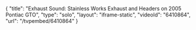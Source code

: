 {
    "title": "Exhaust Sound: Stainless Works Exhaust and Headers on 2005 Pontiac GTO",
    "type": "solo",
    "layout": "iframe-static",
    "videoId": "6410864",
    "url": "\/tvpembed\/6410864"
}